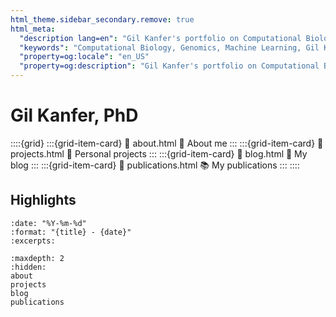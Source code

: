 ```yaml
---
html_theme.sidebar_secondary.remove: true
html_meta:
  "description lang=en": "Gil Kanfer's portfolio on Computational Biology and Genomics. Discover my journey from deep learning applications to genome analysis. A look into the fascinating world of computational biology."
  "keywords": "Computational Biology, Genomics, Machine Learning, Gil Kanfer"
  "property=og:locale": "en_US"
  "property=og:description": "Gil Kanfer's portfolio on Computational Biology and Genomics. Discover my journey from deep learning applications to genome analysis. A look into the fascinating world of computational biology."
---
```


# Gil Kanfer, PhD

::::{grid}
:::{grid-item-card}
:link: about.html
🔬 About me
:::
:::{grid-item-card}
:link: projects.html
🧬 Personal projects 
:::
:::{grid-item-card}
:link: blog.html
📗 My blog
:::
:::{grid-item-card}
:link: publications.html
📚 My publications
:::
::::

## Highlights

```{postlist}
:date: "%Y-%m-%d"
:format: "{title} - {date}"
:excerpts:
```

```{toctree}
:maxdepth: 2
:hidden:
about
projects
blog
publications
```